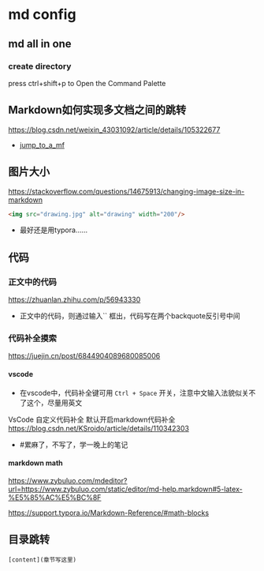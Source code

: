 # md config

## md all in one

### create directory

press ctrl+shift+p to Open the Command Palette

## Markdown如何实现多文档之间的跳转

<https://blog.csdn.net/weixin_43031092/article/details/105322677>

- [jump_to_a_mf](../os_prog/s14_线程.md#线程控制)

## 图片大小

<https://stackoverflow.com/questions/14675913/changing-image-size-in-markdown>

```md
<img src="drawing.jpg" alt="drawing" width="200"/>
```

- 最好还是用typora......

## 代码

### 正文中的代码

<https://zhuanlan.zhihu.com/p/56943330>

- 正文中的代码，则通过输入`` 框出，代码写在两个backquote反引号中间

### 代码补全摸索

<https://juejin.cn/post/6844904089680085006>

#### vscode

- 在vscode中，代码补全键可用 `Ctrl + Space` 开关，注意中文输入法貌似关不了这个，尽量用英文

VsCode 自定义代码补全 默认开启markdown代码补全<https://blog.csdn.net/KSroido/article/details/110342303>

- #累麻了，不写了，学一晚上的笔记

#### markdown math

<https://www.zybuluo.com/mdeditor?url=https://www.zybuluo.com/static/editor/md-help.markdown#5-latex-%E5%85%AC%E5%BC%8F>

<https://support.typora.io/Markdown-Reference/#math-blocks>

## 目录跳转

`[content](章节写这里)`
